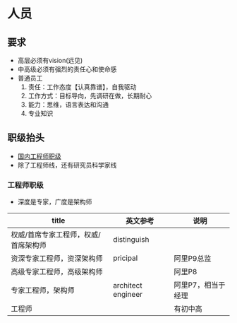 # 人员
## 要求
* 高层必须有vision(远见)
* 中高级必须有强烈的责任心和使命感
* 普通员工
  1. 责任：工作态度【认真靠谱】，自我驱动
  1. 工作方式：目标导向，先调研在做，长期耐心
  1. 能力：思维，语言表达和沟通
  1. 专业知识

## 职级抬头
* [国内工程师职级](https://www.gpbctv.com/jrrd/202110/406913.html)
* 除了工程师线，还有研究员科学家线

### 工程师职级
* 深度是专家，广度是架构师

| title | 英文参考 | 说明 |
| - | - | - |
| 权威/首席专家工程师，权威/首席架构师 | distinguish |  |
| 资深专家工程师，资深架构师 | pricipal | 阿里P9总监 |
| 高级专家工程师，高级架构师 |  | 阿里P8 |
| 专家工程师，架构师 | architect engineer | 阿里P7，相当于经理 |
| 工程师 |  | 有初中高 |
